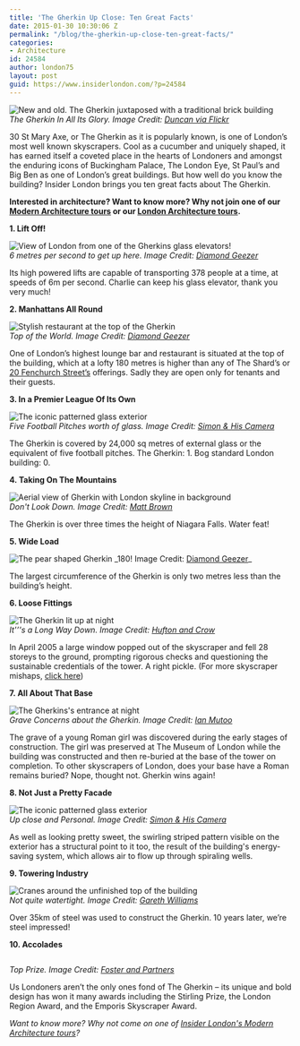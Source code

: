 ```yaml
---
title: 'The Gherkin Up Close: Ten Great Facts'
date: 2015-01-30 10:30:06 Z
permalink: "/blog/the-gherkin-up-close-ten-great-facts/"
categories:
- Architecture
id: 24584
author: london75
layout: post
guid: https://www.insiderlondon.com/?p=24584
---
```


<img src="/wp-content/uploads/2015/01/9731562839_c6cc9a63ff_z.jpg" alt="New and old. The Gherkin juxtaposed with a traditional brick building" /><br>
*The Gherkin In All Its Glory. Image Credit: <a rel="nofollow" href="https://www.flickr.com/photos/duncanh1/">Duncan via Flickr</a>*

30 St Mary Axe, or The Gherkin as it is popularly known, is one of London’s most well known skyscrapers. Cool as a cucumber and uniquely shaped, it has earned itself a coveted place in the hearts of Londoners and amongst the enduring icons of Buckingham Palace, The London Eye, St Paul’s and Big Ben as one of London’s great buildings. But how well do you know the building? Insider London brings you ten great facts about The Gherkin.

**Interested in architecture? Want to know more? Why not join one of our <a href="/london/educational-tours/modern-architecture-tour/#modern-architecture">Modern Architecture tours</a> or our <a href="/london/educational-tours/sustainable-london-architecture-tour/">London Architecture tours</a>.**

**1. Lift Off!**

<img src="/wp-content/uploads/2015/01/238739584_cef9ec953b_z.jpg" alt="View of London from one of the Gherkins glass elevators!" /><br>
_6 metres per second to get up here. Image Credit: <a href="https://www.flickr.com/photos/dgeezer/238739584/" rel="nofollow">Diamond Geezer</a>_

Its high powered lifts are capable of transporting 378 people at a time, at speeds of 6m per second. Charlie can keep his glass elevator, thank you very much!

**2. Manhattans All Round**

<img src="/wp-content/uploads/2015/01/238684445_b2a351d82e_z.jpg" alt="Stylish restaurant at the top of the Gherkin" /><br>
_Top of the World. Image Credit: <a rel="nofollow" href="https://www.flickr.com/photos/dgeezer/238684445/in/">Diamond Geezer</a>_

One of London’s highest lounge bar and restaurant is situated at the top of the building, which at a lofty 180 metres is higher than any of The Shard’s or [20 Fenchurch Street&#8217;s](/blog/the-opening-of-the-walkie-talkie-sky-garden/) offerings. Sadly they are open only for tenants and their guests.

**3. In a Premier League Of Its Own**

<img src="/wp-content/uploads/2015/01/8198198122_a187af540d_z.jpg" alt="The iconic patterned glass exterior" /><br>
_Five Football Pitches worth of glass. Image Credit: <a rel="nofollow" href="https://www.flickr.com/photos/simon__syon/8198198122/">Simon & His Camera</a>_

The Gherkin is covered by 24,000 sq metres of external glass or the equivalent of five football pitches. The Gherkin: 1. Bog standard London building: 0.

**4. Taking On The Mountains**

<img src="/wp-content/uploads/2015/01/15030109379_2de05e9c82_z.jpg" alt="Aerial view of Gherkin with London skyline in background" /><br>
_Don't Look Down. Image Credit: <a rel="nofollow" href="https://www.flickr.com/photos/londonmatt/15030109379/">Matt Brown</a>_

The Gherkin is over three times the height of Niagara Falls. Water feat!

**5. Wide Load**

<img src="/wp-content/uploads/2015/01/15127762148_1d480ae231_z.jpg" alt="The pear shaped Gherkin" />
_180! Image Credit: <a href="https://www.flickr.com/photos/dgeezer/15127762148/">Diamond Geezer</a>_

The largest circumference of the Gherkin is only two metres less than the building’s height.

**6. Loose Fittings**

<img src="/wp-content/uploads/2015/01/Bandstand_The_Gherkin_HuftonCrow_001.jpg" alt="The Gherkin lit up at night" /><br>
_It'&#8217;'s a Long Way Down. Image Credit: <a href="http://www.huftonandcrow.com/projects/gallery/the-gherkin/">Hufton and Crow</a>_

In April 2005 a large window popped out of the skyscraper and fell 28 storeys to the ground, prompting rigorous checks and questioning the sustainable credentials of the tower. A right pickle. (For more skyscraper mishaps, <a rel="nofollow" href="/blog/when-london-buildings-go-wrong/" target="_blank">click here</a>)

**7. All About That Base**

<img src="/wp-content/uploads/2015/01/2109509395_f10eb121fe_z.jpg" alt="The Gherkins's entrance at night " /><br>
_Grave Concerns about the Gherkin. Image Credit: <a rel="nofollow" href="https://www.flickr.com/photos/imuttoo/2109509395/">Ian Mutoo</a>_

The grave of a young Roman girl was discovered during the early stages of construction. The girl was preserved at The Museum of London while the building was constructed and then re-buried at the base of the tower on completion. To other skyscrapers of London, does your base have a Roman remains buried? Nope, thought not. Gherkin wins again!

**8. Not Just a Pretty Facade**

<img src="/wp-content/uploads/2015/01/The-Gherkin_mini.jpg" alt="The iconic patterned glass exterior" /><br>
_Up close and Personal. Image Credit: <a href="https://www.flickr.com/photos/simon__syon/8198198122/">Simon & His Camera</a>_

As well as looking pretty sweet, the swirling striped pattern visible on the exterior has a structural point to it too, the result of the building's energy-saving system, which allows air to flow up through spiraling wells.

**9. Towering Industry**

<img src="/wp-content/uploads/2015/01/4158166813_644d8f6f7b_z.jpg" alt="Cranes around the unfinished top of the building" /><br>
_Not quite watertight. Image Credit: <a rel="nofollow"  href="https://www.flickr.com/photos/gareth1953/4158166813/in/photolist-7krG8g-nAS2BU-8YyEF-4WjkBC-5XiqLQ-KSGmv-cxFCWQ-4Wx6fM-8Kaqft-2rUJDc-8Wi25r-2VsVi-8MjeDD-n6hxV-4c1Tjk-n6jz2-5GUr-q4TLZn-6hTen4-6QWgKT-5GTW-onbUMq-81TrsM-4YEkbm-n6AXJ-FxZp-6Rk725-n6jza-9yZcVS-B5qRU-d8SBWW-4Wx6aR-6keak-4mqc-fPWNAc-7y1L1A-7QXQKv-8ieFGU-ckjYHs-bKX6E6-6t7csB-kr4Y9-buJk9m-6g7H3r-6tboRq-6AA5eR-aoMWBX-9MPdTJ-6o4rBK-u5fk1">Gareth Williams</a>_

Over 35km of steel was used to construct the Gherkin. 10 years later, we&#8217;re steel impressed!

**10. Accolades**

<img src="/wp-content/uploads/2015/01/img0.jpg" alt="" />

_Top Prize. Image Credit: <a rel="nofollow" href="http://www.fosterandpartners.com/news/archive/2004/10/30-st-mary-axe-wins-the-2004-stirling-prize/">Foster and Partners</a>_

Us Londoners aren’t the only ones fond of The Gherkin &#8211; its unique and bold design has won it many awards including the Stirling Prize, the London Region Award, and the Emporis Skyscraper Award.

_Want to know more? Why not come on one of <a href="/london/educational-tours/modern-architecture-tour/#modern-architecture">Insider London's Modern Architecture tours</a>?_
